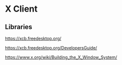 # X Client

## Libraries
https://xcb.freedesktop.org/

https://xcb.freedesktop.org/DevelopersGuide/

https://www.x.org/wiki/Building_the_X_Window_System/
